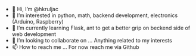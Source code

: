 - 👋 Hi, I’m @hkruljac
- 👀 I’m interested in python, math, backend development, electronics (Arduino, Raspberry)
- 🌱 I’m currently learning Flask, ant to get a better grip on beckend side of web development
- 💞️ I’m looking to collaborate on ... Anything related to my interests
- 📫 How to reach me ... For now reach me via Github

<!---
hkruljac/hkruljac is a ✨ special ✨ repository because its `README.md` (this file) appears on your GitHub profile.
You can click the Preview link to take a look at your changes.
--->
